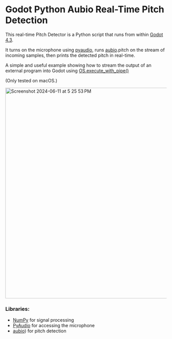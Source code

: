 # Godot Python Aubio Real-Time Pitch Detection
This real-time Pitch Detector is a Python script that runs from within [Godot 4.3]([url](https://godotengine.org/download/preview/)).

It turns on the microphone using [pyaudio]([url](https://pypi.org/project/PyAudio/)), runs [aubio]([url](https://aubio.org/download)).pitch on the stream of incoming samples, then prints the detected pitch in real-time.

A simple and useful example showing how to stream the output of an external program into Godot using [OS.execute_with_pipe()]([url](https://docs.godotengine.org/en/latest/classes/class_os.html#class-os-method-execute-with-pipe))

(Only tested on macOS.)

<img width="658" alt="Screenshot 2024-06-11 at 5 25 53 PM" src="https://github.com/jonathanngkh/godot-python-aubio-pitch-detection/assets/11219915/bb33a701-20cb-44e1-957b-43e0a0bca02e">

### Libraries:
- [NumPy]([url](https://numpy.org/install/)) for signal processing
- [PyAudio]([url](https://pypi.org/project/PyAudio/)) for accessing the microphone
- [aubio]([url](https://aubio.org/download))) for pitch detection

